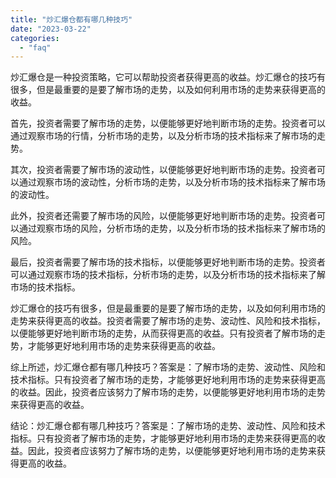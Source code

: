 ```yaml
---
title: "炒汇爆仓都有哪几种技巧"
date: "2023-03-22"
categories: 
  - "faq"
---
```


炒汇爆仓是一种投资策略，它可以帮助投资者获得更高的收益。炒汇爆仓的技巧有很多，但是最重要的是要了解市场的走势，以及如何利用市场的走势来获得更高的收益。

首先，投资者需要了解市场的走势，以便能够更好地判断市场的走势。投资者可以通过观察市场的行情，分析市场的走势，以及分析市场的技术指标来了解市场的走势。

其次，投资者需要了解市场的波动性，以便能够更好地判断市场的走势。投资者可以通过观察市场的波动性，分析市场的走势，以及分析市场的技术指标来了解市场的波动性。

此外，投资者还需要了解市场的风险，以便能够更好地判断市场的走势。投资者可以通过观察市场的风险，分析市场的走势，以及分析市场的技术指标来了解市场的风险。

最后，投资者需要了解市场的技术指标，以便能够更好地判断市场的走势。投资者可以通过观察市场的技术指标，分析市场的走势，以及分析市场的技术指标来了解市场的技术指标。

炒汇爆仓的技巧有很多，但是最重要的是要了解市场的走势，以及如何利用市场的走势来获得更高的收益。投资者需要了解市场的走势、波动性、风险和技术指标，以便能够更好地判断市场的走势，从而获得更高的收益。只有投资者了解市场的走势，才能够更好地利用市场的走势来获得更高的收益。

综上所述，炒汇爆仓都有哪几种技巧？答案是：了解市场的走势、波动性、风险和技术指标。只有投资者了解市场的走势，才能够更好地利用市场的走势来获得更高的收益。因此，投资者应该努力了解市场的走势，以便能够更好地利用市场的走势来获得更高的收益。

结论：炒汇爆仓都有哪几种技巧？答案是：了解市场的走势、波动性、风险和技术指标。只有投资者了解市场的走势，才能够更好地利用市场的走势来获得更高的收益。因此，投资者应该努力了解市场的走势，以便能够更好地利用市场的走势来获得更高的收益。
